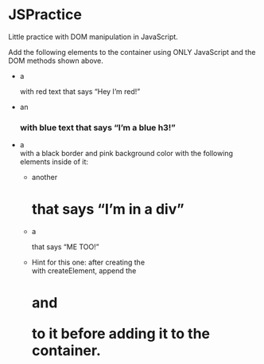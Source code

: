 # JSPractice
Little practice with DOM manipulation in JavaScript.

Add the following elements to the container using ONLY JavaScript and the DOM methods shown above.

* a <p> with red text that says “Hey I’m red!”
* an <h3> with blue text that says “I’m a blue h3!”
* a <div> with a black border and pink background color with the following elements inside of it:
    * another <h1> that says “I’m in a div”
    * a <p> that says “ME TOO!”
    * Hint for this one: after creating the <div> with createElement, append the <h1> and <p> to it before adding it to the container.